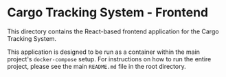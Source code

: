 # Cargo Tracking System - Frontend

This directory contains the React-based frontend application for the Cargo Tracking System.

This application is designed to be run as a container within the main project's `docker-compose` setup. For instructions on how to run the entire project, please see the main `README.md` file in the root directory.